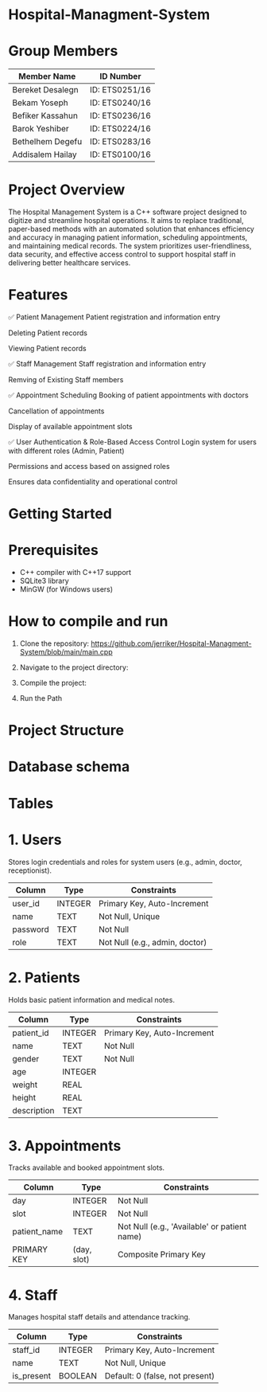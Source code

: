 # Hospital-Managment-System
# Group Members

| Member Name           |    ID Number   |
| --------------------- | -------------- |
| Bereket Desalegn      | ID: ETS0251/16 |
| Bekam Yoseph          | ID: ETS0240/16 |
| Befiker Kassahun      | ID: ETS0236/16 |
| Barok Yeshiber        | ID: ETS0224/16 |
| Bethelhem Degefu      | ID: ETS0283/16 |
| Addisalem Hailay      | ID: ETS0100/16 |



# Project Overview
The Hospital Management System is a C++ software project designed to digitize and streamline hospital operations. It aims to replace traditional, paper-based methods with an automated solution that enhances efficiency and accuracy in managing patient information, scheduling appointments, and maintaining medical records. The system prioritizes user-friendliness, data security, and effective access control to support hospital staff in delivering better healthcare services.

# Features
✅ Patient Management
Patient registration and information entry

Deleting Patient records

Viewing Patient records

✅ Staff Management
Staff registration and information entry

Remving of Existing Staff members

✅ Appointment Scheduling
Booking of patient appointments with doctors

Cancellation of appointments

Display of available appointment slots

✅ User Authentication & Role-Based Access Control
Login system for users with different roles (Admin, Patient)

Permissions and access based on assigned roles

Ensures data confidentiality and operational control

# Getting Started
# Prerequisites
- C++ compiler with C++17 support
- SQLite3 library
- MinGW (for Windows users)

# How to compile and run
  1. Clone the repository: https://github.com/jerriker/Hospital-Managment-System/blob/main/main.cpp
  2. Navigate to the project directory:

  3. Compile the project:
  4. Run the Path

# Project Structure

# Database schema
# Tables
# 1. Users
Stores login credentials and roles for system users (e.g., admin, doctor, receptionist).

| Column   | Type    | Constraints                          |
|----------|---------|--------------------------------------|
| user_id  | INTEGER | Primary Key, Auto-Increment          |
| name     | TEXT    | Not Null, Unique                     |
| password | TEXT    | Not Null                             |
| role     | TEXT    | Not Null (e.g., admin, doctor)       |

# 2. Patients
Holds basic patient information and medical notes.

| Column      | Type    | Constraints                      |
|-------------|---------|----------------------------------|
| patient_id  | INTEGER | Primary Key, Auto-Increment      |
| name        | TEXT    | Not Null                         |
| gender      | TEXT    | Not Null                         |
| age         | INTEGER |                                  |
| weight      | REAL    |                                  |
| height      | REAL    |                                  |
| description | TEXT    |                                  |


# 3. Appointments
Tracks available and booked appointment slots.

| Column       | Type        | Constraints                                  |
| ------------ | ----------- | -------------------------------------------- |
| day          | INTEGER     | Not Null                                     |
| slot         | INTEGER     | Not Null                                     |
| patient_name | TEXT        | Not Null (e.g., 'Available' or patient name) |
| PRIMARY KEY  | (day, slot) | Composite Primary Key                        |

# 4. Staff
Manages hospital staff details and attendance tracking.

| Column     | Type    | Constraints                     |
|------------|---------|---------------------------------|
| staff_id   | INTEGER | Primary Key, Auto-Increment     |
| name       | TEXT    | Not Null, Unique                |
| is_present | BOOLEAN | Default: 0 (false, not present) |
